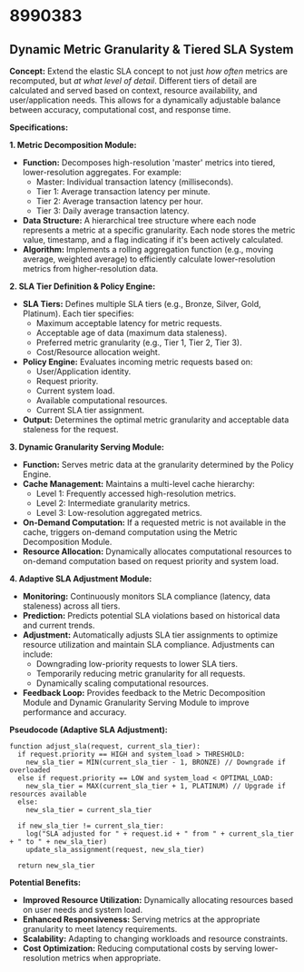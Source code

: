 # 8990383

## Dynamic Metric Granularity & Tiered SLA System

**Concept:** Extend the elastic SLA concept to not just *how often* metrics are recomputed, but *at what level of detail*. Different tiers of detail are calculated and served based on context, resource availability, and user/application needs. This allows for a dynamically adjustable balance between accuracy, computational cost, and response time.

**Specifications:**

**1. Metric Decomposition Module:**

*   **Function:** Decomposes high-resolution 'master' metrics into tiered, lower-resolution aggregates.  For example:
    *   Master: Individual transaction latency (milliseconds).
    *   Tier 1: Average transaction latency per minute.
    *   Tier 2: Average transaction latency per hour.
    *   Tier 3: Daily average transaction latency.
*   **Data Structure:**  A hierarchical tree structure where each node represents a metric at a specific granularity.  Each node stores the metric value, timestamp, and a flag indicating if it's been actively calculated.
*   **Algorithm:** Implements a rolling aggregation function (e.g., moving average, weighted average) to efficiently calculate lower-resolution metrics from higher-resolution data.

**2. SLA Tier Definition & Policy Engine:**

*   **SLA Tiers:** Defines multiple SLA tiers (e.g., Bronze, Silver, Gold, Platinum).  Each tier specifies:
    *   Maximum acceptable latency for metric requests.
    *   Acceptable age of data (maximum data staleness).
    *   Preferred metric granularity (e.g., Tier 1, Tier 2, Tier 3).
    *   Cost/Resource allocation weight.
*   **Policy Engine:** Evaluates incoming metric requests based on:
    *   User/Application identity.
    *   Request priority.
    *   Current system load.
    *   Available computational resources.
    *   Current SLA tier assignment.
*   **Output:**  Determines the optimal metric granularity and acceptable data staleness for the request.

**3. Dynamic Granularity Serving Module:**

*   **Function:**  Serves metric data at the granularity determined by the Policy Engine.
*   **Cache Management:** Maintains a multi-level cache hierarchy:
    *   Level 1: Frequently accessed high-resolution metrics.
    *   Level 2: Intermediate granularity metrics.
    *   Level 3: Low-resolution aggregated metrics.
*   **On-Demand Computation:** If a requested metric is not available in the cache, triggers on-demand computation using the Metric Decomposition Module.
*   **Resource Allocation:** Dynamically allocates computational resources to on-demand computation based on request priority and system load.

**4. Adaptive SLA Adjustment Module:**

*   **Monitoring:** Continuously monitors SLA compliance (latency, data staleness) across all tiers.
*   **Prediction:** Predicts potential SLA violations based on historical data and current trends.
*   **Adjustment:** Automatically adjusts SLA tier assignments to optimize resource utilization and maintain SLA compliance. Adjustments can include:
    *   Downgrading low-priority requests to lower SLA tiers.
    *   Temporarily reducing metric granularity for all requests.
    *   Dynamically scaling computational resources.
*   **Feedback Loop:** Provides feedback to the Metric Decomposition Module and Dynamic Granularity Serving Module to improve performance and accuracy.

**Pseudocode (Adaptive SLA Adjustment):**

```
function adjust_sla(request, current_sla_tier):
  if request.priority == HIGH and system_load > THRESHOLD:
    new_sla_tier = MIN(current_sla_tier - 1, BRONZE) // Downgrade if overloaded
  else if request.priority == LOW and system_load < OPTIMAL_LOAD:
    new_sla_tier = MAX(current_sla_tier + 1, PLATINUM) // Upgrade if resources available
  else:
    new_sla_tier = current_sla_tier

  if new_sla_tier != current_sla_tier:
    log("SLA adjusted for " + request.id + " from " + current_sla_tier + " to " + new_sla_tier)
    update_sla_assignment(request, new_sla_tier)

  return new_sla_tier
```

**Potential Benefits:**

*   **Improved Resource Utilization:** Dynamically allocating resources based on user needs and system load.
*   **Enhanced Responsiveness:** Serving metrics at the appropriate granularity to meet latency requirements.
*   **Scalability:** Adapting to changing workloads and resource constraints.
*   **Cost Optimization:** Reducing computational costs by serving lower-resolution metrics when appropriate.